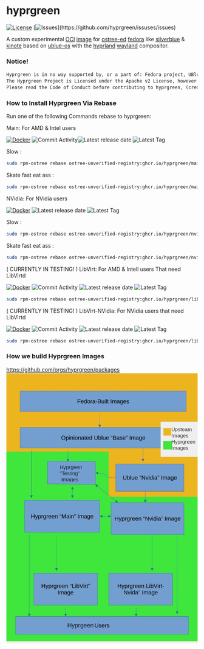 # hyprgreen
[![License](https://img.shields.io/badge/License-Apache_2.0-blue.svg)](https://opensource.org/licenses/Apache-2.0) [![Issues](https://img.shields.io/github/issues/hyprgreen/issuses?color=pink&style=plastic')](https://github.com/hyprgreen/issuses/issues)

A custom experimental [OCI](https://opencontainers.org/) [image](https://manpages.ubuntu.com/manpages/jammy/en/man5/containers-dockerfile.5.html) for [ostree-ed](https://ostreedev.github.io/ostree/) [fedora](https://fedoraproject.org/) like [silverblue](https://silverblue.fedoraproject.org/) & [kinote](https://kinoite.fedoraproject.org/) based on [ublue-os](https://github.com/ublue-os/) with the [hyprland](https://hyprland.org/) [wayland](https://wayland.freedesktop.org/) compositor.

### Notice!
```txt
Hyprgreen is in no way supported by, or a part of: Fedora project, UBlue-OS, Hyprland or any other Software or Project mentioned.
The Hyprgreen Project is Licensed under the Apache v2 License, however you may be subject to other Licenses from other software incuded.
Please read the Code of Conduct before contributing to hyprgreen, (credit to ublue-os).
```

### How to Install Hyprgreen Via Rebase
Run one of the following Commands rebase to hyprgreen: 

Main: For AMD & Intel users

[![Docker](https://github.com/hyprgreen/main/actions/workflows/docker-publish.yml/badge.svg)](https://github.com/hyprgreen/main/actions/workflows/docker-publish.yml) ![Commit Activity](https://img.shields.io/github/commit-activity/w/hyprgreen/main?color=teal&label=Commit%20Activity&logo=github)![Latest release date](https://img.shields.io/github/release-date/hyprgreen/main?color=pink&label=Latest%20Release%20Date&logo=github)  ![Latest Tag](https://img.shields.io/github/v/tag/hyprgreen/main?color=lightblue&label=Latest%20Tag&logo=git&logoColor=lightblue&sort=semver)

Slow :
```sh
sudo rpm-ostree rebase ostree-unverified-registry:ghcr.io/hyprgreen/main:latest
```
Skate fast eat ass :
```sh
sudo rpm-ostree rebase ostree-unverified-registry:ghcr.io/hyprgreen/main:nightly
```
NVidia: For NVidia users

 [![Docker](https://github.com/hyprgreen/nvidia/actions/workflows/docker-publish.yml/badge.svg)](https://github.com/hyprgreen/nvidia/actions/workflows/docker-publish.yml) ![Latest release date](https://img.shields.io/github/release-date/hyprgreen/nvidia?color=pink&label=Latest%20Release%20Date&logo=github) ![Latest Tag](https://img.shields.io/github/v/tag/hyprgreen/nvidia?color=lightblue&label=Latest%20Tag&logo=git&logoColor=lightblue&sort=semver)  

Slow :
```sh
sudo rpm-ostree rebase ostree-unverified-registry:ghcr.io/hyprgreen/nvidia:latest
```
Skate fast eat ass :
```sh
sudo rpm-ostree rebase ostree-unverified-registry:ghcr.io/hyprgreen/nvidia:nightly
```
( CURRENTLY IN TESTING! ) LibVirt: For AMD & Intell users That need LibVirtd

 [![Docker](https://github.com/hyprgreen/libvirt/actions/workflows/docker-publish.yml/badge.svg)](https://github.com/hyprgreen/libvirt/actions/workflows/docker-publish.yml) ![Commit Activity](https://img.shields.io/github/commit-activity/w/hyprgreen/libvirt?color=teal&label=Commit%20Activity&logo=github) ![Latest release date](https://img.shields.io/github/release-date/hyprgreen/libvirt?color=pink&label=Latest%20Release%20Date&logo=github) ![Latest Tag](https://img.shields.io/github/v/tag/hyprgreen/libvirt?color=lightblue&label=Latest%20Tag&logo=git&logoColor=lightblue&sort=semver)  
```sh
sudo rpm-ostree rebase ostree-unverified-registry:ghcr.io/hyprgreen/libvirt:nightly
```
( CURRENTLY IN TESTING! ) LibVirt-NVidia: For NVidia users that need LibVirtd 

[![Docker](https://github.com/hyprgreen/libvirt-nvidia/actions/workflows/docker-publish.yml/badge.svg)](https://github.com/hyprgreen/libvirt-nvidia/actions/workflows/docker-publish.yml) ![Commit Activity](https://img.shields.io/github/commit-activity/w/hyprgreen/libvirt-nvidia?color=teal&label=Commit%20Activity&logo=github) ![Latest release date](https://img.shields.io/github/release-date/hyprgreen/libvirt-nvidia?color=pink&label=Latest%20Release%20Date&logo=github) ![Latest Tag](https://img.shields.io/github/v/tag/hyprgreen/libvirt-nvidia?color=lightblue&label=Latest%20Tag&logo=git&logoColor=lightblue&sort=semver)  
```sh
sudo rpm-ostree rebase ostree-unverified-registry:ghcr.io/hyprgreen/libvirt-nvidia:nightly
```

### How we build Hyprgreen Images
https://github.com/orgs/hyprgreen/packages
![Flowchat](https://raw.githubusercontent.com/hyprgreen/.github/main/Hyprgreen-FlowChart.webp)
